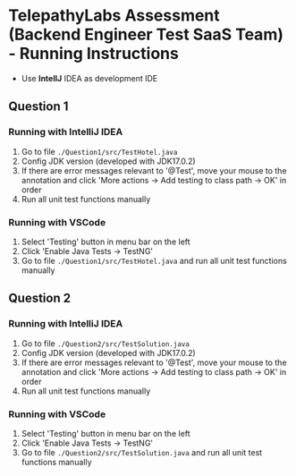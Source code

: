 # TelepathyLabs Assessment (Backend Engineer Test SaaS Team) - Running Instructions

* Use **IntellJ** IDEA as development IDE

## Question 1
### Running with IntelliJ IDEA
1. Go to file ```./Question1/src/TestHotel.java``` 
2. Config JDK version (developed with JDK17.0.2)
3. If there are error messages relevant to '@Test', move your mouse to the annotation and click 'More actions -> Add testing to class path -> OK' in order
4. Run all unit test functions manually
### Running with VSCode
1. Select 'Testing' button in menu bar on the left
2. Click 'Enable Java Tests -> TestNG'
3. Go to file ```./Question1/src/TestHotel.java``` and run all unit test functions manually

## Question 2
### Running with IntelliJ IDEA
1. Go to file ```./Question2/src/TestSolution.java```
2. Config JDK version (developed with JDK17.0.2)
3. If there are error messages relevant to '@Test', move your mouse to the annotation and click 'More actions -> Add testing to class path -> OK' in order
4. Run all unit test functions manually
### Running with VSCode
1. Select 'Testing' button in menu bar on the left
2. Click 'Enable Java Tests -> TestNG'
3. Go to file ```./Question2/src/TestSolution.java``` and run all unit test functions manually